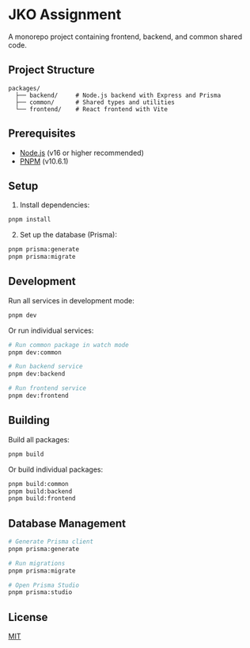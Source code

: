 # JKO Assignment

A monorepo project containing frontend, backend, and common shared code.

## Project Structure

```
packages/
  ├── backend/     # Node.js backend with Express and Prisma
  ├── common/      # Shared types and utilities
  └── frontend/    # React frontend with Vite
```

## Prerequisites

- [Node.js](https://nodejs.org/) (v16 or higher recommended)
- [PNPM](https://pnpm.io/) (v10.6.1)

## Setup

1. Install dependencies:

```bash
pnpm install
```

2. Set up the database (Prisma):

```bash
pnpm prisma:generate
pnpm prisma:migrate
```

## Development

Run all services in development mode:

```bash
pnpm dev
```

Or run individual services:

```bash
# Run common package in watch mode
pnpm dev:common

# Run backend service
pnpm dev:backend

# Run frontend service
pnpm dev:frontend
```

## Building

Build all packages:

```bash
pnpm build
```

Or build individual packages:

```bash
pnpm build:common
pnpm build:backend
pnpm build:frontend
```

## Database Management

```bash
# Generate Prisma client
pnpm prisma:generate

# Run migrations
pnpm prisma:migrate

# Open Prisma Studio
pnpm prisma:studio
```

## License

[MIT](LICENSE)